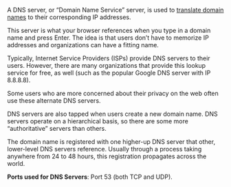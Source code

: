 A DNS server, or “Domain Name Service” server, is used to [translate domain names](https://www.networkstraining.com/what-is-dns/) to their corresponding IP addresses.

This server is what your browser references when you type in a domain name and press Enter. The idea is that users don’t have to memorize IP addresses and organizations can have a fitting name.

Typically, Internet Service Providers (ISPs) provide DNS servers to their users. However, there are many organizations that provide this lookup service for free, as well (such as the popular Google DNS server with IP 8.8.8.8).

Some users who are more concerned about their privacy on the web often use these alternate DNS servers.

DNS servers are also tapped when users create a new domain name. DNS servers operate on a hierarchical basis, so there are some more “authoritative” servers than others.

The domain name is registered with one higher-up DNS server that other, lower-level DNS servers reference. Usually through a process taking anywhere from 24 to 48 hours, this registration propagates across the world.

**Ports used for DNS Servers**: Port 53 (both TCP and UDP).